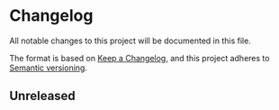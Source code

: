 # Changelog

All notable changes to this project will be documented in this file.

The format is based on [Keep a Changelog](https://keepachangelog.com),
and this project adheres to [Semantic versioning](https://semver.org/spec/v2.0.0.html).

## Unreleased
